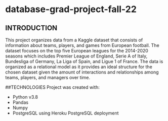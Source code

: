 # database-grad-project-fall-22
## INTRODUCTION
This project organizes data from a Kaggle dataset that consists of information
about teams, players, and games from European football. The dataset focuses on the top five
European leagues for the 2014-2020 seasons which includes Premier League of England,
Serie A of Italy, Bundesliga of Germany, La Liga of Spain, and Ligue 1
of France. The data is organized as a relational model as it
provides an ideal structure for the chosen dataset given the amount of
interactions and relationships among teams, players, and managers over time.


##TECHNOLOGIES
Project was created with: 
* Python v3.8 
* Pandas 
* Numpy 
* PostgreSQL using Heroku PostgreSQL deployment
